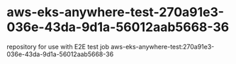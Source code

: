 # aws-eks-anywhere-test-270a91e3-036e-43da-9d1a-56012aab5668-36
repository for use with E2E test job aws-eks-anywhere-test:270a91e3-036e-43da-9d1a-56012aab5668-36
